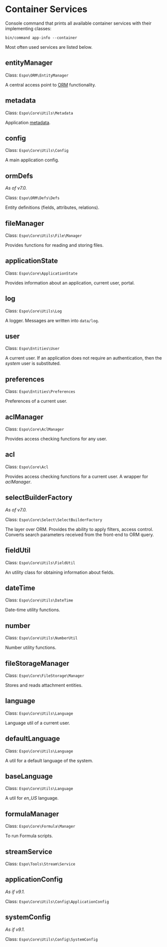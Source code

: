 # Container Services

Console command that prints all available container services with their implementing classes:

```
bin/command app-info --container
```

Most often used services are listed below.

## entityManager

Class: `Espo\ORM\EntityManager`

A central access point to [ORM](orm.md) functionality.

## metadata

Class: `Espo\Core\Utils\Metadata`

Application [metadata](metadata.md).

## config

Class: `Espo\Core\Utils\Config`

A main application config.

## ormDefs

*As of v7.0.*

Class: `Espo\ORM\Defs\Defs`

Entity definitions (fields, attributes, relations).

## fileManager

Class: `Espo\Core\Utils\File\Manager`

Provides functions for reading and storing files.

## applicationState

Class: `Espo\Core\ApplicationState`

Provides information about an application, current user, portal.

## log

Class: `Espo\Core\Utils\Log`

A logger. Messages are written into `data/log`.

## user

Class: `Espo\Entities\User`

A current user. If an application does not require an authentication, then the *system* user is substituted.

## preferences

Class: `Espo\Entities\Preferences`

Preferences of a current user.

## aclManager

Class: `Espo\Core\AclManager`

Provides access checking functions for any user.

## acl

Class: `Espo\Core\Acl`

Provides access checking functions for a current user. A wrapper for *aclManager*.

## selectBuilderFactory

*As of v7.0.*

Class: `Espo\Core\Select\SelectBuilderFactory`

The layer over ORM. Provides the ability to apply filters, access control. Converts search parameters received from the front-end to ORM query.

## fieldUtil

Class: `Espo\Core\Utils\FieldUtil`

An utility class for obtaining information about fields.

## dateTime

Class: `Espo\Core\Utils\DateTime`

Date-time utility functions.

## number

Class: `Espo\Core\Utils\NumberUtil`

Number utility functions.

## fileStorageManager

Class: `Espo\Core\FileStorage\Manager`

Stores and reads attachment entities.

## language

Class: `Espo\Core\Utils\Language`

Language util of a current user.

## defaultLanguage

Class: `Espo\Core\Utils\Language`

A util for a default language of the system.

## baseLanguage

Class: `Espo\Core\Utils\Language`

A util for *en_US* language.

## formulaManager

Class: `Espo\Core\Formula\Manager`

To run Formula scripts.

## streamService

Class: `Espo\Tools\Stream\Service`

## applicationConfig

*As if v9.1.*

Class: `Espo\Core\Utils\Config\ApplicationConfig`

## systemConfig

*As if v9.1.*

Class: `Espo\Core\Utils\Config\SystemConfig`
